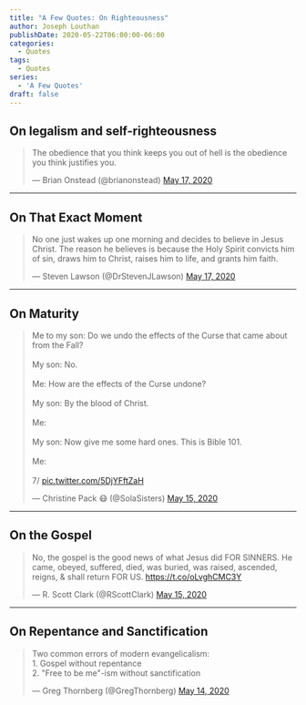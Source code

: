 ```yaml
---
title: "A Few Quotes: On Righteousness"
author: Joseph Louthan
publishDate: 2020-05-22T06:00:00-06:00
categories:
  - Quotes
tags:
  - Quotes
series:
  - 'A Few Quotes'
draft: false
---
```


## On legalism and self-righteousness

<blockquote class="twitter-tweet"><p lang="en" dir="ltr">The obedience that you think keeps you out of hell is the obedience you think justifies you.</p>&mdash; Brian Onstead (@brianonstead) <a href="https://twitter.com/brianonstead/status/1261860777176129537?ref_src=twsrc%5Etfw">May 17, 2020</a></blockquote> <script async src="https://platform.twitter.com/widgets.js" charset="utf-8"></script>

------

## On That Exact Moment

<blockquote class="twitter-tweet"><p lang="en" dir="ltr">No one just wakes up one morning and decides to believe in Jesus Christ. The reason he believes is because the Holy Spirit convicts him of sin, draws him to Christ, raises him to life, and grants him faith.</p>&mdash; Steven Lawson (@DrStevenJLawson) <a href="https://twitter.com/DrStevenJLawson/status/1261810321389432833?ref_src=twsrc%5Etfw">May 17, 2020</a></blockquote> <script async src="https://platform.twitter.com/widgets.js" charset="utf-8"></script>

------

## On Maturity

<blockquote class="twitter-tweet"><p lang="en" dir="ltr">Me to my son: Do we undo the effects of the Curse that came about from the Fall?<br><br>My son: No.<br><br>Me: How are the effects of the Curse undone?<br><br>My son: By the blood of Christ.<br><br>Me:<br><br>My son: Now give me some hard ones. This is Bible 101.<br><br>Me:<br><br>7/ <a href="https://t.co/5DjYFftZaH">pic.twitter.com/5DjYFftZaH</a></p>&mdash; Christine Pack 😷 (@SolaSisters) <a href="https://twitter.com/SolaSisters/status/1261392086370258946?ref_src=twsrc%5Etfw">May 15, 2020</a></blockquote> <script async src="https://platform.twitter.com/widgets.js" charset="utf-8"></script>

------

## On the Gospel

<blockquote class="twitter-tweet"><p lang="en" dir="ltr">No, the gospel is the good news of what Jesus did FOR SINNERS. He came, obeyed, suffered, died, was buried, was raised, ascended, reigns, &amp; shall return FOR US. <a href="https://t.co/oLvghCMC3Y">https://t.co/oLvghCMC3Y</a></p>&mdash; R. Scott Clark (@RScottClark) <a href="https://twitter.com/RScottClark/status/1261305345030291456?ref_src=twsrc%5Etfw">May 15, 2020</a></blockquote> <script async src="https://platform.twitter.com/widgets.js" charset="utf-8"></script>

------

## On Repentance and Sanctification

<blockquote class="twitter-tweet"><p lang="en" dir="ltr">Two common errors of modern evangelicalism:<br>1. Gospel without repentance<br>2. &quot;Free to be me&quot;-ism without sanctification</p>&mdash; Greg Thornberg (@GregThornberg) <a href="https://twitter.com/GregThornberg/status/1261050992264536064?ref_src=twsrc%5Etfw">May 14, 2020</a></blockquote> <script async src="https://platform.twitter.com/widgets.js" charset="utf-8"></script>
